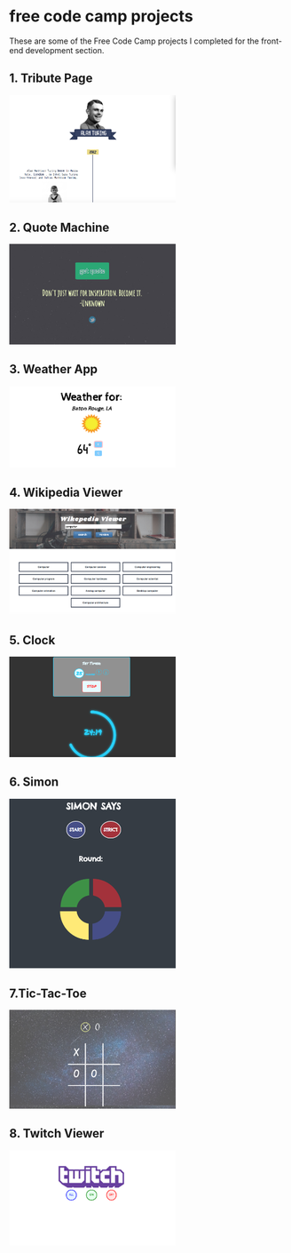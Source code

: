 # free code camp projects 

These are some of the Free Code Camp projects I completed for the front-end development section.

## 1. Tribute Page
<img src="screenshots/screen-shot-tribute.png" width="300px" />

## 2. Quote Machine
<img src="screenshots/screen-shot-quote.png" width="300px" />

## 3. Weather App
<img src="screenshots/screen-shot-weather.png" width="300px" />

## 4.  Wikipedia Viewer 
<img src="screenshots/screen-shot-wikipedia.png" width="300px" />

## 5. Clock
<img src="screenshots/screen-shot-clock.png" width="300px" />

## 6. Simon
<img src="screenshots/screen-shot-simon.png" width="300px" />

## 7.Tic-Tac-Toe
<img src="screenshots/screen-shot-tic.png" width="300px" />

## 8. Twitch Viewer
<img src="screenshots/screen-shot-twitch.png" width="300px" />
